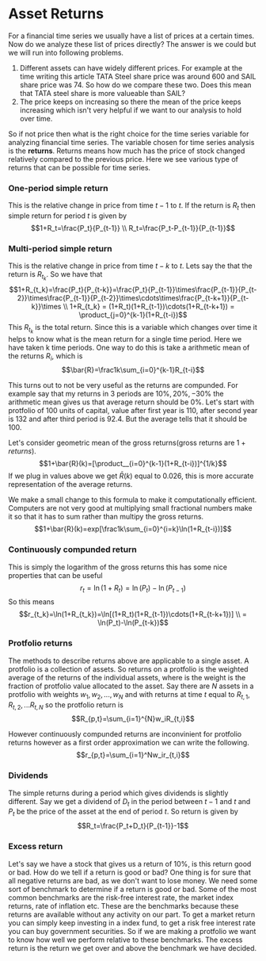 # Asset Returns

For a financial time series we usually have a list of prices at a certain times. Now do we analyze these list of prices directly? The answer is we could but we will run into following problems. 
1. Different assets can have widely different prices. For example at the time writing this article TATA Steel share price was around 600 and SAIL share price was 74. So how do we compare these two. Does this mean that TATA steel share is more valueable than SAIL? 
2. The price keeps on increasing so there the mean of the price keeps increasing which isn't very helpful if we want to our analysis to hold over time.

So if not price then what is the right choice for the time series variable for analyzing financial time series. The variable chosen for time series analysis is the **returns**. Returns means how much has the price of stock changed relatively compared to the previous price. 
Here we see various type of returns that can be possible for time series. 

### One-period simple return
This is the relative change in price from time $t-1$ to $t$. If the return is $R_t$ then simple return for period $t$ is given by $$1+R_t=\frac{P_t}{P_{t-1}} \\ R_t=\frac{P_t-P_{t-1}}{P_{t-1}}$$

### Multi-period simple return
This is the relative change in price from time $t-k$ to $t$. Lets say the that the return is $R_{t_k}$. So we have that 
$$1+R_{t_k}=\frac{P_t}{P_{t-k}}=\frac{P_t}{P_{t-1}}\times\frac{P_{t-1}}{P_{t-2}}\times\frac{P_{t-1}}{P_{t-2}}\times\cdots\times\frac{P_{t-k+1}}{P_{t-k}}\times \\ 
1+R_{t_k} = (1+R_t)(1+R_{t-1})\cdots(1+R_{t-k+1}) = \product_{j=0}^{k-1}(1+R_{t-i})$$
This $R_{t_k}$ is the total return. Since this is a variable which changes over time it helps to know what is the mean return for a single time period. Here we have taken k time periods. One way to do this is take a arithmetic mean of the returns $R_i$, which is $$\bar{R}=\frac1k\sum_{i=0}^{k-1}R_{t-i}$$

This turns out to not be very useful as the returns are compunded. For example say that my returns in $3$ periods are $10\%, 20\%, -30\%$ the arithmetic mean gives us that average return should be $0\%$. Let's start with protfolio of $100$ units of capital, value after first year is $110$, after second year is $132$ and after third period is $92.4$. But the average tells that it should be $100$. 

Let's consider geometric mean of the gross returns(gross returns are $1+returns$). 
$$1+\bar{R}(k)=[\product__{i=0}^{k-1}(1+R_{t-i})]^{1/k}$$
If we plug in values above we get $\bar{R}(k)$ equal to $0.026$, this is more accurate representation of the average returns. 

We make a small change to this formula to make it computationally efficient. Computers are not very good at multiplying small fractional numbers make it so that it has to sum rather than multipy the gross returns. 
$$1+\bar{R}(k)=exp[\frac1k\sum_{i=0}^{i=k}\ln(1+R_{t-i})]$$

### Continuously compunded return 
This is simply the logarithm of the gross returns this has some nice properties that can be useful $$r_{t}=\ln(1+R_t)=\ln (P_t) - \ln(P_{t-1})$$
So this means $$r_{t_k}=\ln(1+R_{t_k})=\ln[(1+R_t)(1+R_{t-1})\cdots(1+R_{t-k+1})] \\ = \ln(P_t)-\ln(P_{t-k})$$

### Protfolio returns
The methods to describe returns above are applicable to a single asset. A protfolio is a collection of assets. So returns on a protfolio is the weighted average of the returns of the individual assets, where is the weight is the fraction of protfolio value allocated to the asset. Say there are $N$ assets in a protfolio with weights $w_1, w_2, ..., w_N$ and with returns at time $t$ equal to $R_{t,1}, R_{t,2}, ...R_{t,N}$ so the protfolio return is $$R_{p,t}=\sum_{i=1}^{N}w_iR_{t,i}$$

However continuously compunded returns are inconvinient for protfolio returns however as a first order approximation we can write the following. $$r_{p,t}=\sum_{i=1}^Nw_ir_{t,i}$$ 

### Dividends 
The simple returns during a period which gives dividends is slightly different. Say we get a dividend of $D_t$ in the period between $t-1$ and $t$ and $P_t$ be the price of the asset at the end of period $t$.  So return is given by $$R_t=\frac{P_t+D_t}{P_{t-1}}-1$$

### Excess return
Let's say we have a stock that gives us a return of $10\%$, is this return good or bad. How do we tell if a return is good or bad? One thing is for sure that all negative returns are bad, as we don't want to lose money. We need some sort of benchmark to determine if a return is good or bad. Some of the most common benchmarks are the risk-free interest rate, the market index returns, rate of inflation etc. These are the benchmarks because these returns are available without any activity on our part. To get a market return you can simply keep investing in a index fund, to get a risk free interest rate you can buy government securities. So if we are making a protfolio we want to know how well we perform relative to these benchmarks. The excess return is the return we get over and above the benchmark we have decided. 
